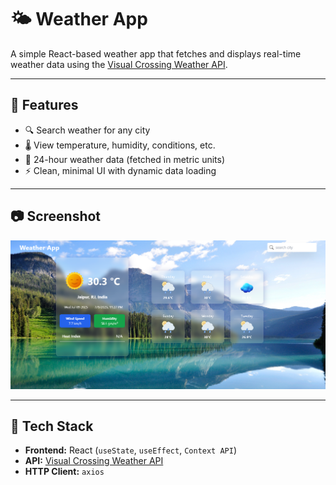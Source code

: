 # 🌤️ Weather App 

A simple React-based weather app that fetches and displays real-time weather data using the [Visual Crossing Weather API](https://www.visualcrossing.com/).

---

## 📌 Features

- 🔍 Search weather for any city
- 🌡️ View temperature, humidity, conditions, etc.
- 📅 24-hour weather data (fetched in metric units)
- ⚡ Clean, minimal UI with dynamic data loading

---

## 📷 Screenshot

![Weather App Screenshot](./screenshot.png)

---

## 🚀 Tech Stack

- **Frontend:** React (`useState`, `useEffect`, `Context API`)
- **API:** [Visual Crossing Weather API](https://www.visualcrossing.com/)
- **HTTP Client:** `axios`




